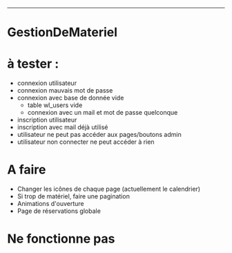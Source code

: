 ***
# **GestionDeMateriel**

# à tester :

- connexion utilisateur
- connexion mauvais mot de passe
- connexion avec base de donnée vide
  - table wl_users vide
  - connexion avec un mail et mot de passe quelconque
- inscription utilisateur
- inscription avec mail déjà utilisé
- utilisateur ne peut pas accéder aux pages/boutons admin
- utilisateur non connecter ne peut accéder à rien


# A faire
- Changer les icônes de chaque page (actuellement le calendrier)
- Si trop de matériel, faire une pagination
- Animations d'ouverture
- Page de réservations globale


# Ne fonctionne pas


